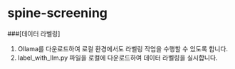 # spine-screening
###[데이터 라벨링]
1. Ollama를 다운로드하여 로컬 환경에서도 라벨링 작업을 수행할 수 있도록 합니다.
2. label_with_llm.py 파일을 로컬에 다운로드하여 데이터 라벨링을 실시합니다.
